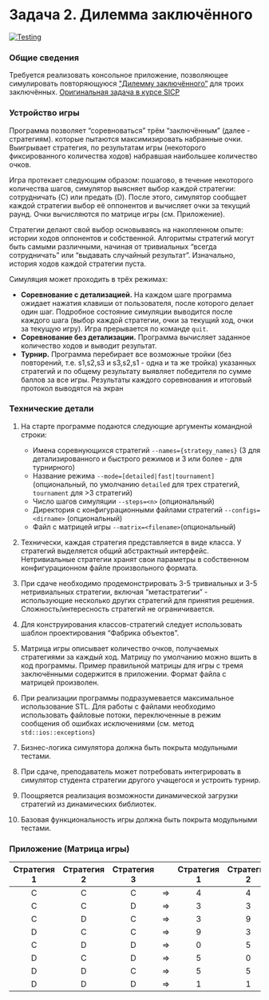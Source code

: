 # Задача 2. Дилемма заключённого

[![Testing](https://github.com/ptrvsrg/NSU-OOP-CXX-Prisoner-Dilemma/actions/workflows/cmake.yml/badge.svg)](https://github.com/ptrvsrg/NSU-OOP-CXX-Prisoner-Dilemma/actions/workflows/cmake.yml)

### Общие сведения
Требуется реализовать консольное приложение, позволяющее симулировать повторяющуюся ["Дилемму заключённого”](http://en.wikipedia.org/wiki/Prisoner's_dilemma) для троих заключённых. [Оригинальная задача в курсе SICP](https://github.com/yangchenyun/learning-sicp/blob/master/practices/assignments/06.prisoner-s-dilemma/ps4prs.pdf )

### Устройство игры
Программа позволяет “соревноваться”  трём “заключённым” (далее - стратегиям). которые пытаются максимизировать набранные очки. Выигрывает стратегия, по результатам игры (некоторого фиксированного количества ходов) набравшая наибольшее количество очков.

Игра протекает следующим образом: пошагово, в течение некоторого количества шагов, симулятор выясняет выбор каждой стратегии: сотрудничать (C) или предать (D). После этого, симулятор сообщает каждой стратегии выбор её оппонентов и вычисляет очки за текущий раунд. Очки вычисляются по матрице игры (см. Приложение).

Стратегии делают свой выбор основываясь на накопленном опыте: истории ходов оппонентов и собственной. Алгоритмы стратегий могут быть самыми различными, начиная от тривиальных “всегда сотрудничать” или “выдавать случайный результат”. Изначально, история ходов каждой стратегии пуста.

Симуляция может проходить в трёх режимах:
+ <b>Соревнование с детализацией.</b> На каждом шаге программа ожидает нажатия клавиши от пользователя, после которого делает один шаг. Подробное состояние симуляции выводится после каждого шага (выбор каждой стратегии, очки за текущий ход, очки за текущую игру).
Игра прерывается по команде `quit`.
+ <b>Соревнование без детализации.</b> Программа вычисляет заданное количество ходов и выводит результат.
+ <b>Турнир.</b> Программа перебирает все возможные тройки (без повторений, т.е. s1,s2,s3 и s3,s2,s1 - одна и та же тройка) указанных стратегий и по общему результату выявляет победителя по сумме баллов за все игры. Результаты каждого соревнования и итоговый протокол выводятся на экран 

### Технические детали
1. На старте программе подаются следующие аргументы командной строки:
   + Имена соревнующихся стратегий `--names={strategy_names}` (3 для детализированного и быстрого режимов и 3 или более - для турнирного)
   + Название режима `--mode=[detailed|fast|tournament]` (опциональный, по умолчанию `detailed` для трех стратегий, `tournament` для >3 стратегий)
   + Число шагов симуляции `--steps=<n>` (опциональный)
   + Директория с конфигурационными файлами стратегий `--configs=<dirname>` (опциональный)
   + Файл с матрицей игры `--matrix=<filename>`(опциональный)

1. Технически, каждая стратегия представляется в виде класса. У стратегий выделяется общий абстрактный интерфейс. Нетривиальные стратегии хранят свои параметры в собственном конфигурационном файле произвольного формата. 

1. При сдаче необходимо продемонстрировать 3-5 тривиальных и 3-5 нетривиальных стратегии, включая “метастратегии” - использующие несколько других стратегий для принятия решения. Сложность/интересность стратегий не ограничивается.

1. Для конструирования классов-стратегий следует использовать шаблон проектирования “Фабрика объектов”.

1. Матрица игры описывает количество очков, получаемых стратегиями за каждый ход. Матрицу по умолчанию можно вшить в код программы. Пример правильной матрицы для игры с тремя заключёнными содержится в приложении. Формат файла с матрицей произволен.

1. При реализации программы подразумевается максимальное использование STL. Для работы с файлами необходимо использовать файловые потоки, переключенные в режим сообщения об ошибках исключениями (см. метод `std::ios::exceptions`)

1. Бизнес-логика симулятора должна быть покрыта модульными тестами.

1. При сдаче, преподаватель может потребовать интегрировать в симулятор студента стратегии другого учащегося и устроить турнир. 

1. Поощряется реализация возможности динамической загрузки стратегий из динамических библиотек.

1. Базовая функциональность игры должна быть покрыта модульными тестами.

### Приложение (Матрица игры)


|Стратегия 1|Стратегия 2|Стратегия 3|     |Стратегия 1|Стратегия 2|Стратегия 3|
|   :---:   |   :---:   |   :---:   |:---:|   :---:   |   :---:   |   :---:   |
|     C     |     C     |     C     |  ⇒  |     4     |     4     |     4     |
|     C     |     C     |     D     |  ⇒  |     3     |     3     |     9     |
|     C     |     D     |     C     |  ⇒  |     3     |     9     |     3     |
|     D     |     C     |     C     |  ⇒  |     9     |     3     |     3     |
|     C     |     D     |     D     |  ⇒  |     0     |     5     |     5     |
|     D     |     C     |     D     |  ⇒  |     5     |     0     |     5     |
|     D     |     D     |     C     |  ⇒  |     5     |     5     |     0     |
|     D     |     D     |     D     |  ⇒  |     1     |     1     |     1     |
